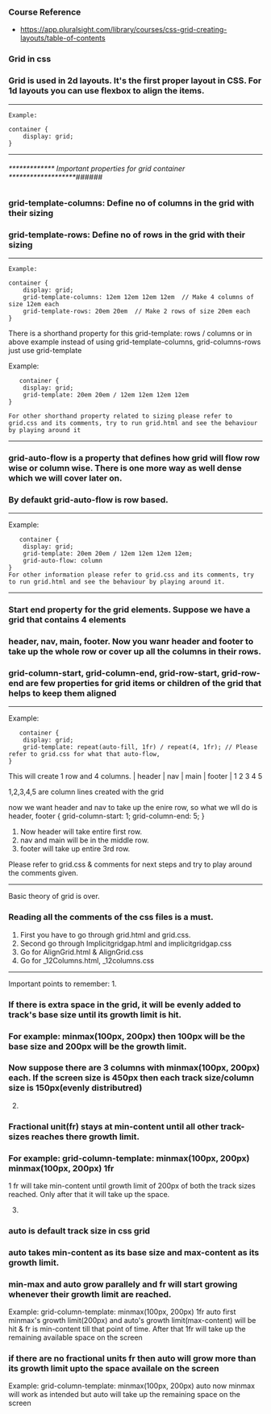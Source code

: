 ### Course Reference ####
* https://app.pluralsight.com/library/courses/css-grid-creating-layouts/table-of-contents

### Grid in css

### Grid is used in 2d layouts. It's the first proper layout in CSS. For 1d layouts you can use flexbox to align the items. ###
****
    Example:
    
    container {
        display: grid;
    }
***

###### ************* Important properties for grid container *******************######   

### grid-template-columns: Define no of columns in the grid with their sizing
### grid-template-rows: Define no of rows in the grid with their sizing

***
    Example:
    
    container {
        display: grid;
        grid-template-columns: 12em 12em 12em 12em  // Make 4 columns of size 12em each
        grid-template-rows: 20em 20em  // Make 2 rows of size 20em each
    }

   There is a shorthand property for this grid-template: rows / columns 
   or in above example instead of using grid-template-columns, grid-columns-rows just use grid-template  

   Example:

       container {
        display: grid;
        grid-template: 20em 20em / 12em 12em 12em 12em  
    }

    For other shorthand property related to sizing please refer to grid.css and its comments, try to run grid.html and see the behaviour by playing around it

***


### grid-auto-flow is a property that defines how grid will flow row wise or column wise. There is one more way as well dense which we will cover later on. 
### By defaukt grid-auto-flow is row based.
***
   
   Example:

       container {
        display: grid;
        grid-template: 20em 20em / 12em 12em 12em 12em;
        grid-auto-flow: column  
    }
    For other information please refer to grid.css and its comments, try to run grid.html and see the behaviour by playing around it.

***

### Start end property for the grid elements. Suppose we have a grid that contains 4 elements
### header, nav, main, footer. Now you wanr header and footer to take up the whole row or cover up all the columns in their rows.
### grid-column-start, grid-column-end, grid-row-start, grid-row-end are few properties for grid items or children of the grid that helps to keep them aligned
*****
   
   Example:

       container {
        display: grid;
        grid-template: repeat(auto-fill, 1fr) / repeat(4, 1fr); // Please refer to grid.css for what that auto-flow, 
    }

This will create 1 row and 4 columns.
|   header  |   nav   |  main  |  footer   |
1           2         3        4           5

1,2,3,4,5 are column lines created with the grid

now we want header and nav to take up the enire row, so what we wll do is
header, footer {
    grid-column-start: 1;
    grid-column-end: 5;
}

1. Now header will take entire first row.
2. nav and main will be in the middle row.
3. footer will take up entire 3rd row.


Please refer to grid.css & comments for next steps and try to play around the comments given.


****

Basic theory of grid is over.
### Reading all the comments of the css files is a must.
1. First you have to go through grid.html and grid.css. 
2. Second go through Implicitgridgap.html and implicitgridgap.css
3. Go for AlignGrid.html & AlignGrid.css
4. Go for _12Columns.html, _12columns.css


***
Important points to remember:
1. 
### If there is extra space in the grid, it will be evenly added to track's base size until its growth limit is hit.
### For example: minmax(100px, 200px) then 100px will be the base size and 200px will be the growth limit.

### Now suppose there are 3 columns with minmax(100px, 200px) each. If the screen size is 450px then each track size/column size is 150px(evenly distributred)

2. 
### Fractional unit(fr) stays at min-content until all other track-sizes reaches there growth limit.
### For example: grid-column-template: minmax(100px, 200px) minmax(100px, 200px) 1fr 
1 fr will take min-content until growth limit of 200px of both the track sizes reached.
Only after that it will take up the space.

3. 
### auto is default track size in css grid
### auto takes min-content as its base size and max-content as its growth limit.
### min-max and auto grow parallely and fr will start growing whenever their growth limit are reached.
Example: grid-column-template: minmax(100px, 200px)  1fr auto
first minmax's growth limit(200px) and auto's growth limit(max-content) will be hit & fr is min-content till that point of time.
After that 1fr will take up the remaining available space on the screen
### if there are no fractional units fr then auto will grow more than its growth limit upto the space availale on the screen
Example: grid-column-template: minmax(100px, 200px) auto
now minmax will work as intended but auto will take up the remaining space on the screen